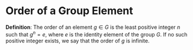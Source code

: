 # Order of a Group Element
**Definition**: The order of an element $g \in G$ is the least positive integer $n$ such that $g^n = e$, where $e$ is the identity element of the group $G$. If no such positive integer exists, we say that the order of $g$ is infinite.